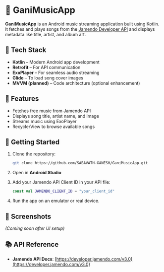 # 🎵 GaniMusicApp

**GaniMusicApp** is an Android music streaming application built using Kotlin. It fetches and plays songs from the [Jamendo Developer API](https://developer.jamendo.com/v3.0) and displays metadata like title, artist, and album art.

## 🔧 Tech Stack
- **Kotlin** – Modern Android app development  
- **Retrofit** – For API communication  
- **ExoPlayer** – For seamless audio streaming  
- **Glide** – To load song cover images  
- **MVVM (planned)** – Code architecture (optional enhancement)

## 🎤 Features
- Fetches free music from Jamendo API  
- Displays song title, artist name, and image  
- Streams music using ExoPlayer  
- RecyclerView to browse available songs  

## 🚀 Getting Started

1. Clone the repository:
   ```bash
   git clone https://github.com/SABAVATH-GANESH/GaniMusicApp.git
   ```

2. Open in **Android Studio**

3. Add your Jamendo API Client ID in your API file:
   ```kotlin
   const val JAMENDO_CLIENT_ID = "your_client_id"
   ```

4. Run the app on an emulator or real device.

## 📸 Screenshots
_(Coming soon after UI setup)_

## 📚 API Reference

- **Jamendo API Docs**: [https://developer.jamendo.com/v3.0](https://developer.jamendo.com/v3.0)
